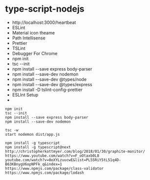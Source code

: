 # type-script-nodejs

- http://localhost:3000/heartbeat
- ESLint
- Material icon theame
- Path Intellisense
- Prettier
- TSLint
- Debugger For Chrome
- npm init
- tsc --init
- npm install --save express body-parser
- npm install --save-dev nodemon
- npm install --save-dev @types/node
- npm install --save-dev @types/express
- npm install -D tslint-config-prettier
- ESLInt Setup
-

```
npm init
tsc --init
npm install --save express body-parser
npm install --save-dev nodemon

tsc -w
start nodemon dist/app.js

npm install -g typescript
npm install -g typescript@next
http://christopherkottmyer.com/blog/2018/01/30/graphite-monitor/
https://www.youtube.com/watch?v=F_oOtaxb0L8
youtube.com/watch?v=0oXYLzuucwE&list=PL55RiY5tL51q4D-B63KBnygU6opNPFk_q&index=1
https://www.npmjs.com/package/class-validator
https://www.npmjs.com/package/lodash
```
